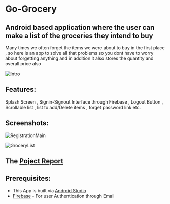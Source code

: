 Go-Grocery
================

Android based application where the user can make a list of the groceries they intend to buy
-----------------
Many times we often forget the items we were about to buy in the first place , so here is an app to solve all that problems so you dont have to worry about forgetting anything and in addition it also stores the quantity and overall price also

![Intro](https://user-images.githubusercontent.com/82045730/191501559-1c7992e9-0d0f-4dc9-b54b-dd9e28930ecf.png)



Features:
-
Splash Screen , Signin-Signout Interface through Firebase , Logout Button , Scrollable list , list to add/Delete items , forget password link etc.

Screenshots:
-----------
![RegistrationMain](https://user-images.githubusercontent.com/82045730/191521174-5e356893-420f-4834-a7a9-d2d0a9f6b7e6.png)




![GroceryList](https://user-images.githubusercontent.com/82045730/191501633-cc0d8d6b-d4bb-4f21-825d-2487c136f595.png)


The [Poject Report](https://github.com/smartinternz02/SPSGP-90050-Virtual-Internship---Android-Application-Development-Using-Kotlin/blob/main/Project%20Report/SPSGP-90050-Virtual%20Internship%20-%20Android%20Application%20Development%20Using%20Kotlin.pdf)
-
Prerequisites:
-
* This App is built via [Android Studio](https://developer.android.com/studio)
* [Firebase](https://firebase.google.com/) - For user Authentication through Email
